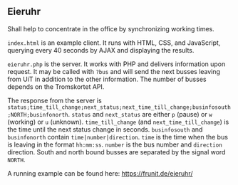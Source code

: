 Eieruhr
-------

Shall help to concentrate in the office by synchronizing working times.

`index.html` is an example client. It runs with HTML, CSS, and JavaScript, querying every 40 seconds by AJAX and displaying the results.

`eieruhr.php` is the server. It works with PHP and delivers information upon request. It may be called with `?bus` and will send the next busses leaving from UiT in addition to the other information. The number of busses depends on the Tromskortet API.

The response from the server is `status;time_till_change;next_status;next_time_till_change;businfosouth;NORTH;businfonorth`. `status` and `next_status` are either `p` (pause) or `w` (working) or `u` (unknown). `time_till_change` (and `next_time_till_change`) is the time until the next status change in seconds. `businfosouth` and `businfonorth` contain `time|number|direction`. `time` is the time when the bus is leaving in the format `hh:mm:ss`. `number` is the bus number and `direction` direction. South and north bound busses are separated by the signal word `NORTH`.

A running example can be found here: https://frunit.de/eieruhr/
